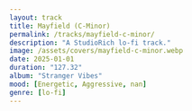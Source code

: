 ```yaml
---
layout: track
title: Mayfield (C-Minor)
permalink: /tracks/mayfield-c-minor/
description: "A StudioRich lo-fi track."
image: /assets/covers/mayfield-c-minor.webp
date: 2025-01-01
duration: "127.32"
album: "Stranger Vibes"
mood: [Energetic, Aggressive, nan]
genre: [lo-fi]
---
```

